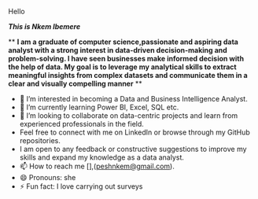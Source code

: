 Hello

***This is Nkem Ibemere***

** **I am a graduate of computer science,passionate and aspiring data analyst with a strong interest in data-driven decision-making and problem-solving.
I have seen businesses make informed decision with the help of data.
My goal is to leverage my analytical skills to extract meaningful insights from complex datasets and communicate them in a clear and visually compelling manner** **


- 👀 I’m interested in becoming a Data and Business Intelligence Analyst.
- 🌱 I’m currently learning Power BI, Excel, SQL etc.
- 💞️ I’m looking to collaborate on data-centric projects and learn from experienced professionals in the field.
- Feel free to connect with me on LinkedIn or browse through my GitHub repositories.
 -  I am open to any feedback or constructive suggestions to improve my skills and expand my knowledge as a data analyst.
- 📫 How to reach me [],(peshnkem@gmail.com).
- 😄 Pronouns: she
- ⚡ Fun fact: I love carrying out surveys

<!---
NkemIbemere/NkemIbemere is a ✨ special ✨ repository because its `README.md` (this file) appears on your GitHub profile.
You can click the Preview link to take a look at your changes.
--->
